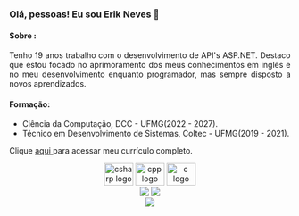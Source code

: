 ###  Olá, pessoas! Eu sou Erik Neves 👋

#### Sobre :
<div align="justify"> 
Tenho 19 anos trabalho com o desenvolvimento de API's ASP.NET. Destaco que estou focado no aprimoramento dos meus conhecimentos em inglês e no meu desenvolvimento enquanto programador, mas sempre disposto a novos aprendizados.
</div> 

#### Formação:
- Ciência da Computação, DCC - UFMG(2022 - 2027).
- Técnico em Desenvolvimento de Sistemas, Coltec - UFMG(2019 - 2021).

Clique <a href="https://drive.google.com/file/d/1Gp9Qh9v_nxu_VdIrjDkBzy9HjhpOQHlx/view?usp=sharing"> aqui </a> para acessar meu currículo completo.
  
<div align="center">
  <img src="https://cdn.jsdelivr.net/gh/devicons/devicon/icons/csharp/csharp-original.svg" height="40" width="52" alt="csharp logo"  />
  <img src="https://www.svgrepo.com/show/373528/cpp3.svg" height="40" width="52" alt="cpp logo"  />
  <img src="https://cdn.jsdelivr.net/gh/devicons/devicon/icons/c/c-original.svg" height="40" width="52" alt="c logo"  />
</div>
  
<div align="center"> 
    <a href = "mailto:erikrrn04@gmail.com"><img src="https://img.shields.io/badge/-Gmail-%23333?style=for-the-badge&logo=gmail&logoColor=white" target="_blank"></a>
    <a href="https://www.linkedin.com/in/erik-neves/" target="_blank"><img src="https://img.shields.io/badge/-LinkedIn-%230077B5?style=for-the-badge&logo=linkedin&logoColor=white" target="_blank"></a> 
</div>

<div align="center">
  <img src="https://profile-counter.glitch.me/erikneves04/count.svg?"  />
</div>
